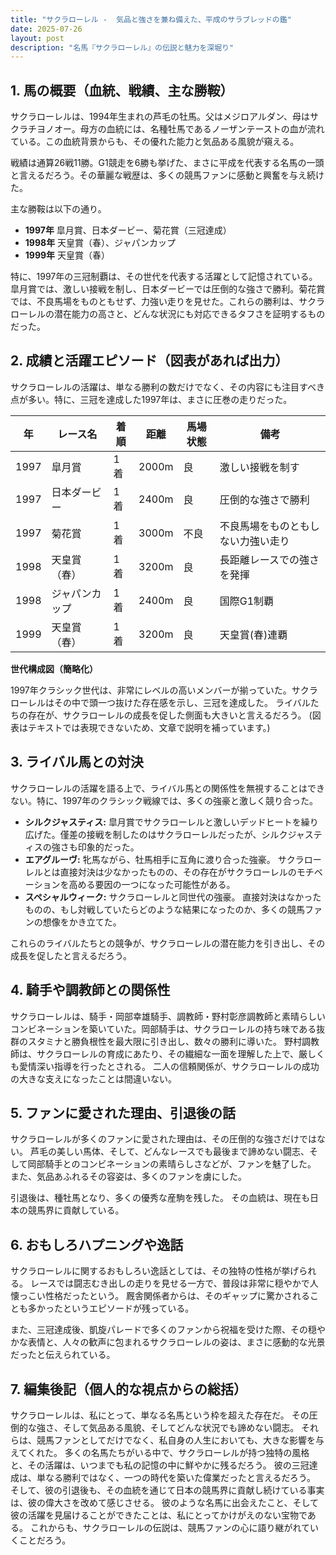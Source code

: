 ```yaml
---
title: "サクラローレル -  気品と強さを兼ね備えた、平成のサラブレッドの鑑"
date: 2025-07-26
layout: post
description: "名馬『サクラローレル』の伝説と魅力を深堀り"
---
```


## 1. 馬の概要（血統、戦績、主な勝鞍）

サクラローレルは、1994年生まれの芦毛の牡馬。父はメジロアルダン、母はサクラチヨノオー。母方の血統には、名種牡馬であるノーザンテーストの血が流れている。この血統背景からも、その優れた能力と気品ある風貌が窺える。

戦績は通算26戦11勝。G1競走を6勝も挙げた、まさに平成を代表する名馬の一頭と言えるだろう。その華麗な戦歴は、多くの競馬ファンに感動と興奮を与え続けた。

主な勝鞍は以下の通り。

* **1997年**  皐月賞、日本ダービー、菊花賞（三冠達成）
* **1998年**  天皇賞（春）、ジャパンカップ
* **1999年**  天皇賞（春）


特に、1997年の三冠制覇は、その世代を代表する活躍として記憶されている。  皐月賞では、激しい接戦を制し、日本ダービーでは圧倒的な強さで勝利。菊花賞では、不良馬場をものともせず、力強い走りを見せた。これらの勝利は、サクラローレルの潜在能力の高さと、どんな状況にも対応できるタフさを証明するものだった。


## 2. 成績と活躍エピソード（図表があれば出力）

サクラローレルの活躍は、単なる勝利の数だけでなく、その内容にも注目すべき点が多い。特に、三冠を達成した1997年は、まさに圧巻の走りだった。

| 年 | レース名 | 着順 | 距離 | 馬場状態 | 備考 |
|---|---|---|---|---|---|
| 1997 | 皐月賞 | 1着 | 2000m | 良 |  激しい接戦を制す |
| 1997 | 日本ダービー | 1着 | 2400m | 良 | 圧倒的な強さで勝利 |
| 1997 | 菊花賞 | 1着 | 3000m | 不良 | 不良馬場をものともしない力強い走り |
| 1998 | 天皇賞（春） | 1着 | 3200m | 良 | 長距離レースでの強さを発揮 |
| 1998 | ジャパンカップ | 1着 | 2400m | 良 | 国際G1制覇 |
| 1999 | 天皇賞（春） | 1着 | 3200m | 良 | 天皇賞(春)連覇 |


**世代構成図（簡略化）**

1997年クラシック世代は、非常にレベルの高いメンバーが揃っていた。サクラローレルはその中で頭一つ抜けた存在感を示し、三冠を達成した。  ライバルたちの存在が、サクラローレルの成長を促した側面も大きいと言えるだろう。  (図表はテキストでは表現できないため、文章で説明を補っています。)


## 3. ライバル馬との対決

サクラローレルの活躍を語る上で、ライバル馬との関係性を無視することはできない。特に、1997年のクラシック戦線では、多くの強豪と激しく競り合った。

* **シルクジャスティス:** 皐月賞でサクラローレルと激しいデッドヒートを繰り広げた。僅差の接戦を制したのはサクラローレルだったが、シルクジャスティスの強さも印象的だった。
* **エアグルーヴ:**  牝馬ながら、牡馬相手に互角に渡り合った強豪。  サクラローレルとは直接対決は少なかったものの、その存在がサクラローレルのモチベーションを高める要因の一つになった可能性がある。
* **スペシャルウィーク:**  サクラローレルと同世代の強豪。  直接対決はなかったものの、もし対戦していたらどのような結果になったのか、多くの競馬ファンの想像をかき立てた。


これらのライバルたちとの競争が、サクラローレルの潜在能力を引き出し、その成長を促したと言えるだろう。


## 4. 騎手や調教師との関係性

サクラローレルは、騎手・岡部幸雄騎手、調教師・野村彰彦調教師と素晴らしいコンビネーションを築いていた。岡部騎手は、サクラローレルの持ち味である抜群のスタミナと勝負根性を最大限に引き出し、数々の勝利に導いた。  野村調教師は、サクラローレルの育成にあたり、その繊細な一面を理解した上で、厳しくも愛情深い指導を行ったとされる。  二人の信頼関係が、サクラローレルの成功の大きな支えになったことは間違いない。


## 5. ファンに愛された理由、引退後の話

サクラローレルが多くのファンに愛された理由は、その圧倒的な強さだけではない。  芦毛の美しい馬体、そして、どんなレースでも最後まで諦めない闘志、そして岡部騎手とのコンビネーションの素晴らしさなどが、ファンを魅了した。  また、気品あふれるその容姿は、多くのファンを虜にした。

引退後は、種牡馬となり、多くの優秀な産駒を残した。  その血統は、現在も日本の競馬界に貢献している。


## 6. おもしろハプニングや逸話

サクラローレルに関するおもしろい逸話としては、その独特の性格が挙げられる。  レースでは闘志むき出しの走りを見せる一方で、普段は非常に穏やかで人懐っこい性格だったという。  厩舎関係者からは、そのギャップに驚かされることも多かったというエピソードが残っている。


また、三冠達成後、凱旋パレードで多くのファンから祝福を受けた際、その穏やかな表情と、人々の歓声に包まれるサクラローレルの姿は、まさに感動的な光景だったと伝えられている。


## 7. 編集後記（個人的な視点からの総括）

サクラローレルは、私にとって、単なる名馬という枠を超えた存在だ。  その圧倒的な強さ、そして気品ある風貌、そしてどんな状況でも諦めない闘志。  それらは、競馬ファンとしてだけでなく、私自身の人生においても、大きな影響を与えてくれた。  多くの名馬たちがいる中で、サクラローレルが持つ独特の風格と、その活躍は、いつまでも私の記憶の中に鮮やかに残るだろう。  彼の三冠達成は、単なる勝利ではなく、一つの時代を築いた偉業だったと言えるだろう。  そして、彼の引退後も、その血統を通じて日本の競馬界に貢献し続けている事実は、彼の偉大さを改めて感じさせる。  彼のような名馬に出会えたこと、そして彼の活躍を見届けることができたことは、私にとってかけがえのない宝物である。  これからも、サクラローレルの伝説は、競馬ファンの心に語り継がれていくことだろう。
